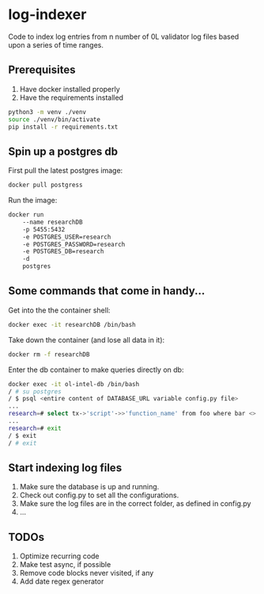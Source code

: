 # log-indexer
Code to index log entries from n number of 0L validator log files based upon a series of time ranges.

## Prerequisites
1. Have docker installed properly
2. Have the requirements installed
```bash
python3 -m venv ./venv
source ./venv/bin/activate
pip install -r requirements.txt
```
## Spin up a postgres db
First pull the latest postgres image:
```bash
docker pull postgress
```
Run the image:
```bash
docker run
    --name researchDB
    -p 5455:5432
    -e POSTGRES_USER=research
    -e POSTGRES_PASSWORD=research
    -e POSTGRES_DB=research
    -d
    postgres
```
## Some commands that come in handy...
Get into the the container shell:
```bash
docker exec -it researchDB /bin/bash
```
Take down the container (and lose all data in it):
```bash
docker rm -f researchDB
```
Enter the db container to make queries directly on db:
```bash
docker exec -it ol-intel-db /bin/bash
/ # su postgres
/ $ psql <entire content of DATABASE_URL variable config.py file>
...
research=# select tx->'script'->>'function_name' from foo where bar <> 'ABC';
...
research=# exit
/ $ exit
/ # exit
```
## Start indexing log files
1. Make sure the database is up and running.
2. Check out config.py to set all the configurations.
3. Make sure the log files are in the correct folder, as defined in config.py
4. ...

## TODOs
1. Optimize recurring code
2. Make test async, if possible
3. Remove code blocks never visited, if any
4. Add date regex generator